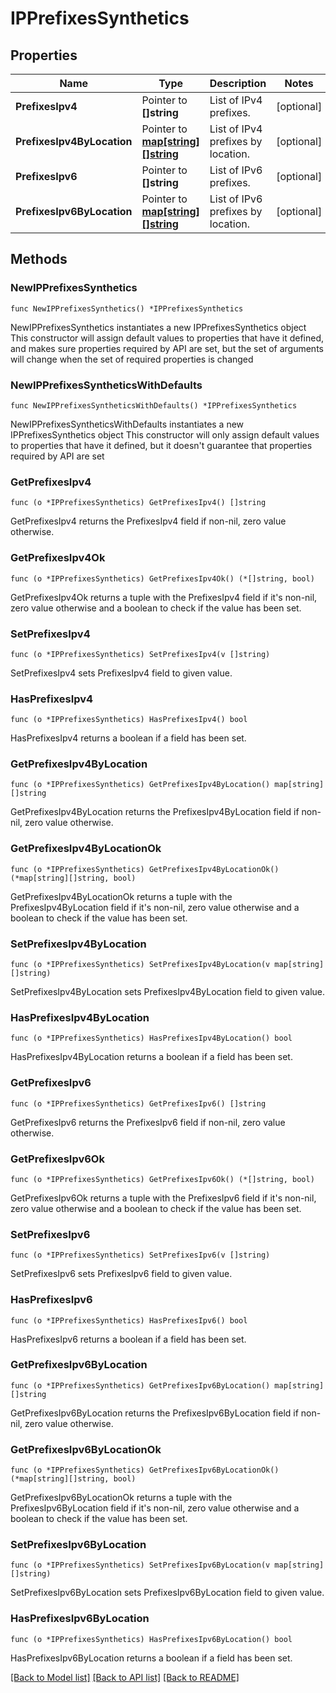 # IPPrefixesSynthetics

## Properties

Name | Type | Description | Notes
------------ | ------------- | ------------- | -------------
**PrefixesIpv4** | Pointer to **[]string** | List of IPv4 prefixes. | [optional] 
**PrefixesIpv4ByLocation** | Pointer to [**map[string][]string**](array.md) | List of IPv4 prefixes by location. | [optional] 
**PrefixesIpv6** | Pointer to **[]string** | List of IPv6 prefixes. | [optional] 
**PrefixesIpv6ByLocation** | Pointer to [**map[string][]string**](array.md) | List of IPv6 prefixes by location. | [optional] 

## Methods

### NewIPPrefixesSynthetics

`func NewIPPrefixesSynthetics() *IPPrefixesSynthetics`

NewIPPrefixesSynthetics instantiates a new IPPrefixesSynthetics object
This constructor will assign default values to properties that have it defined,
and makes sure properties required by API are set, but the set of arguments
will change when the set of required properties is changed

### NewIPPrefixesSyntheticsWithDefaults

`func NewIPPrefixesSyntheticsWithDefaults() *IPPrefixesSynthetics`

NewIPPrefixesSyntheticsWithDefaults instantiates a new IPPrefixesSynthetics object
This constructor will only assign default values to properties that have it defined,
but it doesn't guarantee that properties required by API are set

### GetPrefixesIpv4

`func (o *IPPrefixesSynthetics) GetPrefixesIpv4() []string`

GetPrefixesIpv4 returns the PrefixesIpv4 field if non-nil, zero value otherwise.

### GetPrefixesIpv4Ok

`func (o *IPPrefixesSynthetics) GetPrefixesIpv4Ok() (*[]string, bool)`

GetPrefixesIpv4Ok returns a tuple with the PrefixesIpv4 field if it's non-nil, zero value otherwise
and a boolean to check if the value has been set.

### SetPrefixesIpv4

`func (o *IPPrefixesSynthetics) SetPrefixesIpv4(v []string)`

SetPrefixesIpv4 sets PrefixesIpv4 field to given value.

### HasPrefixesIpv4

`func (o *IPPrefixesSynthetics) HasPrefixesIpv4() bool`

HasPrefixesIpv4 returns a boolean if a field has been set.

### GetPrefixesIpv4ByLocation

`func (o *IPPrefixesSynthetics) GetPrefixesIpv4ByLocation() map[string][]string`

GetPrefixesIpv4ByLocation returns the PrefixesIpv4ByLocation field if non-nil, zero value otherwise.

### GetPrefixesIpv4ByLocationOk

`func (o *IPPrefixesSynthetics) GetPrefixesIpv4ByLocationOk() (*map[string][]string, bool)`

GetPrefixesIpv4ByLocationOk returns a tuple with the PrefixesIpv4ByLocation field if it's non-nil, zero value otherwise
and a boolean to check if the value has been set.

### SetPrefixesIpv4ByLocation

`func (o *IPPrefixesSynthetics) SetPrefixesIpv4ByLocation(v map[string][]string)`

SetPrefixesIpv4ByLocation sets PrefixesIpv4ByLocation field to given value.

### HasPrefixesIpv4ByLocation

`func (o *IPPrefixesSynthetics) HasPrefixesIpv4ByLocation() bool`

HasPrefixesIpv4ByLocation returns a boolean if a field has been set.

### GetPrefixesIpv6

`func (o *IPPrefixesSynthetics) GetPrefixesIpv6() []string`

GetPrefixesIpv6 returns the PrefixesIpv6 field if non-nil, zero value otherwise.

### GetPrefixesIpv6Ok

`func (o *IPPrefixesSynthetics) GetPrefixesIpv6Ok() (*[]string, bool)`

GetPrefixesIpv6Ok returns a tuple with the PrefixesIpv6 field if it's non-nil, zero value otherwise
and a boolean to check if the value has been set.

### SetPrefixesIpv6

`func (o *IPPrefixesSynthetics) SetPrefixesIpv6(v []string)`

SetPrefixesIpv6 sets PrefixesIpv6 field to given value.

### HasPrefixesIpv6

`func (o *IPPrefixesSynthetics) HasPrefixesIpv6() bool`

HasPrefixesIpv6 returns a boolean if a field has been set.

### GetPrefixesIpv6ByLocation

`func (o *IPPrefixesSynthetics) GetPrefixesIpv6ByLocation() map[string][]string`

GetPrefixesIpv6ByLocation returns the PrefixesIpv6ByLocation field if non-nil, zero value otherwise.

### GetPrefixesIpv6ByLocationOk

`func (o *IPPrefixesSynthetics) GetPrefixesIpv6ByLocationOk() (*map[string][]string, bool)`

GetPrefixesIpv6ByLocationOk returns a tuple with the PrefixesIpv6ByLocation field if it's non-nil, zero value otherwise
and a boolean to check if the value has been set.

### SetPrefixesIpv6ByLocation

`func (o *IPPrefixesSynthetics) SetPrefixesIpv6ByLocation(v map[string][]string)`

SetPrefixesIpv6ByLocation sets PrefixesIpv6ByLocation field to given value.

### HasPrefixesIpv6ByLocation

`func (o *IPPrefixesSynthetics) HasPrefixesIpv6ByLocation() bool`

HasPrefixesIpv6ByLocation returns a boolean if a field has been set.


[[Back to Model list]](../README.md#documentation-for-models) [[Back to API list]](../README.md#documentation-for-api-endpoints) [[Back to README]](../README.md)



